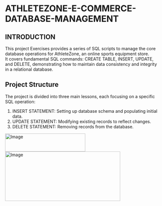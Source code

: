 # ATHLETEZONE-E-COMMERCE-DATABASE-MANAGEMENT  

## INTRODUCTION  
This project Exercises provides a series of SQL scripts to manage the core database operations for AthleteZone, an online sports equipment store.  
It covers fundamental SQL commands: CREATE TABLE, INSERT, UPDATE, and DELETE, demonstrating how to maintain data consistency and integrity in a relational database.  
## Project Structure  
The project is divided into three main lessons, each focusing on a specific SQL operation:  
1. INSERT STATEMENT: Setting up database schema and populating initial data.  
2. UPDATE STATEMENT: Modifying existing records to reflect changes.  
3. DELETE STATEMENT: Removing records from the database.

<img width="262" height="59" alt="Image" src="https://github.com/user-attachments/assets/97fe7e4d-0d82-431c-9e7b-91d4831b2e3b" />  

<img width="376" height="162" alt="Image" src="https://github.com/user-attachments/assets/4c538531-bfe9-43bb-bebd-1bfda8f3f3ac" />




